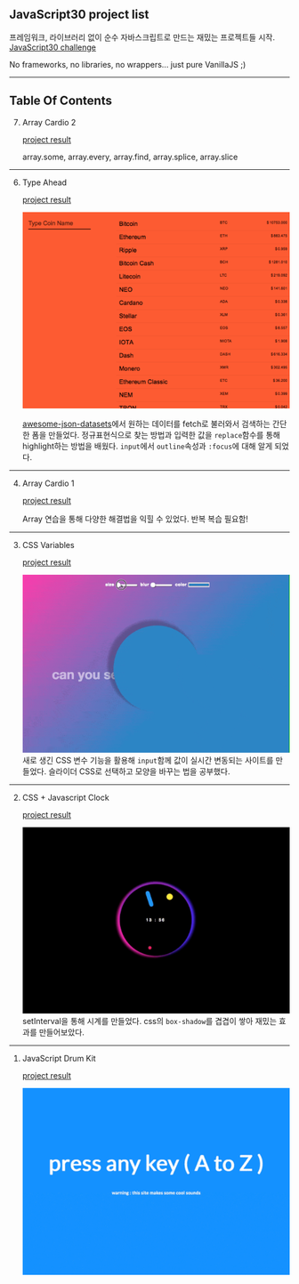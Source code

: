 ## JavaScript30 project list


프레임워크, 라이브러리 없이 순수 자바스크립트로 만드는 재밌는 프로젝트들 시작.
[JavaScript30 challenge](https://javascript30.com/)

No frameworks, no libraries, no wrappers... just pure VanillaJS ;)


---


## Table Of Contents

7. Array Cardio 2

    [project result](https://yogicat.github.io/JavaScript30/07-array2/)

    array.some, array.every, array.find, array.splice, array.slice
    


---

6. Type Ahead

    [project result](https://yogicat.github.io/JavaScript30/06-typeAhead/)

    ![project image](./screenshots/06-typeAhead.png)

    [awesome-json-datasets](https://github.com/jdorfman/awesome-json-datasets)에서 원하는 데이터를 fetch로 불러와서 검색하는 간단한 폼을 만들었다. 정규표현식으로 찾는 방법과 입력한 값을 `replace`함수를 통해 highlight하는 방법을 배웠다. `input`에서 `outline`속성과 `:focus`에 대해 알게 되었다.


---

4. Array Cardio 1

    [project result](https://yogicat.github.io/JavaScript30/04-array/)

    Array 연습을 통해 다양한 해결법을 익힐 수 있었다. 반복 복습 필요함!

---

3. CSS Variables

    [project result](https://yogicat.github.io/JavaScript30/03-css/)

    ![css variable image](./screenshots/03-css.gif)
    새로 생긴 CSS 변수 기능을 활용해 `input`함께 값이 실시간 변동되는 사이트를 만들었다. 슬라이더 CSS로 선택하고 모양을 바꾸는 법을 공부했다.


---

2. CSS + Javascript Clock

    [project result](https://yogicat.github.io/JavaScript30/02-clock)

    ![drum kit image](./screenshots/02-clock.gif)
    setInterval을 통해 시계를 만들었다. css의 `box-shadow`를 겹겹이 쌓아 재밌는 효과를 만들어보았다.

---

1. JavaScript Drum Kit

    [project result](https://yogicat.github.io/JavaScript30/01-drumkit)

    ![drum kit image](./screenshots/01-drumkit.gif)




